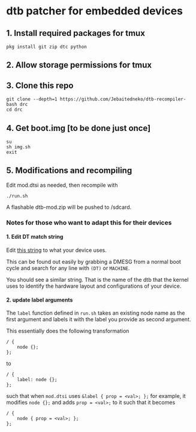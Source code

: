 # dtb patcher for embedded devices
## 1. Install required packages for tmux
```
pkg install git zip dtc python
```
## 2. Allow storage permissions for tmux

## 3. Clone this repo
```
git clone --depth=1 https://github.com/Jebaitedneko/dtb-recompiler-bash drc
cd drc
```
## 4. Get boot.img [to be done just once]
```
su
sh img.sh
exit
```
## 5. Modifications and recompiling

Edit mod.dtsi as needed, then recompile with

`./run.sh`

A flashable dtb-mod.zip will be pushed to /sdcard.

### Notes for those who want to adapt this for their devices

#### 1. Edit DT match string

Edit [this string](https://github.com/Jebaitedneko/dtb-recompiler-bash/blob/master/run.sh#L9) to what your device uses.

This can be found out easily by grabbing a DMESG from a normal boot cycle and search for any line with `(DT)` or `MACHINE`.

You should see a similar string. That is the name of the dtb that the kernel uses to identify the hardware layout and configurations of your device.

#### 2. update label arguments

The `label` function defined in `run.sh` takes an existing node name as the first argument and labels it with the label you provide as second argument.

This essentially does the following transformation

```
/ {
	node {};
};
```
to

```
/ {
	label: node {};
};
```

such that when `mod.dtsi` uses `&label { prop = <val>; };` for example, it modifies `node {};` and adds `prop = <val>;` to it such that it becomes

```
/ {
	node { prop = <val>; };
};
```
